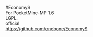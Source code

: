 #EconomyS<br>
For PocketMine-MP 1.6 <br>
LGPL.<br>
official
<br>https://github.com/onebone/EconomyS
